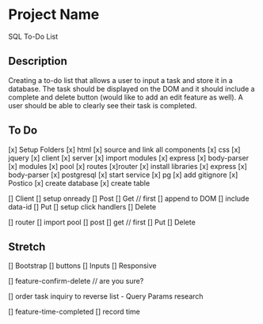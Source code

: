 # Project Name

SQL To-Do List

## Description

Creating a to-do list that allows a user to input a task and store it in a database. The task should be displayed on the DOM and it should include a complete and delete button (would like to add an edit feature as well). A user should be able to clearly see their task is completed. 

## To Do

[x] Setup Folders
    [x] html
        [x] source and link all components
    [x] css
    [x] jquery
    [x] client
    [x] server
        [x] import modules
            [x] express
            [x] body-parser
    [x] modules
        [x] pool
    [x] routes
        [x]router
    [x] install libraries
        [x] express
        [x] body-parser
        [x] postgresql
            [x] start service
        [x] pg
    [x] add gitignore
    [x] Postico
        [x] create database
        [x] create table

[] Client
    [] setup onready
    [] Post
    [] Get  // first
        [] append to DOM
        [] include data-id
    [] Put
        [] setup click handlers
    [] Delete

[] router
    [] import pool
    [] post
    [] get  // first
    [] Put
    [] Delete

## Stretch

[] Bootstrap
    [] buttons
    [] Inputs
    [] Responsive

[] feature-confirm-delete    // are you sure?

[] order task inquiry to reverse list  - Query Params research

[] feature-time-completed
    [] record time




